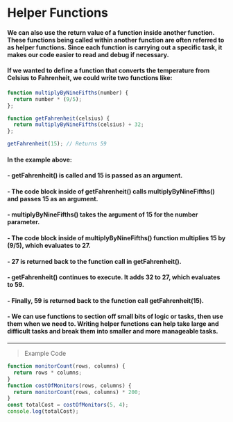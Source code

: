 # Helper Functions

#### We can also use the return value of a function inside another function. These functions being called within another function are often referred to as helper functions. Since each function is carrying out a specific task, it makes our code easier to read and debug if necessary.

#### If we wanted to define a function that converts the temperature from Celsius to Fahrenheit, we could write two functions like:
```js
function multiplyByNineFifths(number) {
  return number * (9/5);
};

function getFahrenheit(celsius) {
  return multiplyByNineFifths(celsius) + 32;
};

getFahrenheit(15); // Returns 59
```
#### In the example above:

#### - getFahrenheit() is called and 15 is passed as an argument.
#### - The code block inside of getFahrenheit() calls multiplyByNineFifths() and passes 15 as an argument.
#### - multiplyByNineFifths() takes the argument of 15 for the number parameter.
#### - The code block inside of multiplyByNineFifths() function multiplies 15 by (9/5), which evaluates to 27.
#### - 27 is returned back to the function call in getFahrenheit().
#### - getFahrenheit() continues to execute. It adds 32 to 27, which evaluates to 59.
#### - Finally, 59 is returned back to the function call getFahrenheit(15).

#### - We can use functions to section off small bits of logic or tasks, then use them when we need to. Writing helper functions can help take large and difficult tasks and break them into smaller and more manageable tasks.
---
> Example Code
```js
function monitorCount(rows, columns) {
  return rows * columns;
}
function costOfMonitors(rows, columns) {
  return monitorCount(rows, columns) * 200;
}
const totalCost = costOfMonitors(5, 4);
console.log(totalCost);
```